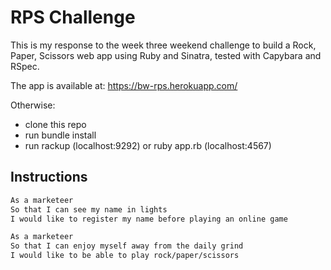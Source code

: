# RPS Challenge

This is my response to the week three weekend challenge to build a Rock, Paper, Scissors web app using Ruby and Sinatra, tested with Capybara and RSpec.  

The app is available at: https://bw-rps.herokuapp.com/

Otherwise:

- clone this repo
- run bundle install
- run rackup (localhost:9292) or ruby app.rb (localhost:4567)

Instructions
-------

```sh
As a marketeer
So that I can see my name in lights
I would like to register my name before playing an online game

As a marketeer
So that I can enjoy myself away from the daily grind
I would like to be able to play rock/paper/scissors
```
